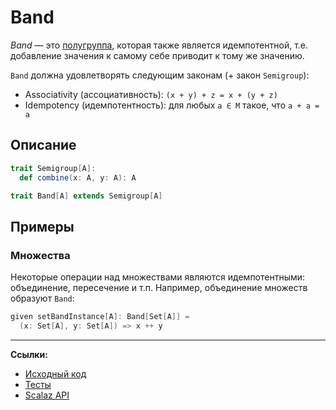 # Band

_Band_ — это [полугруппа](semigroup), которая также является идемпотентной, 
т.е. добавление значения к самому себе приводит к тому же значению.

`Band` должна удовлетворять следующим законам (+ закон `Semigroup`):
- Associativity (ассоциативность): `(x + y) + z = x + (y + z)`
- Idempotency (идемпотентность): для любых `a ∈ M` такое, что `a + a = a`

## Описание

```scala
trait Semigroup[A]:
  def combine(x: A, y: A): A

trait Band[A] extends Semigroup[A]
```

## Примеры

### Множества

Некоторые операции над множествами являются идемпотентными: объединение, пересечение и т.п.
Например, объединение множеств образуют `Band`:

```scala
given setBandInstance[A]: Band[Set[A]] =
  (x: Set[A], y: Set[A]) => x ++ y
```


---

**Ссылки:**

- [Исходный код](https://gitflic.ru/project/artemkorsakov/scalabook/blob?file=examples%2Fsrc%2Fmain%2Fscala%2Ftypeclass%2Fmonoid%2FBand.scala&plain=1)
- [Тесты](https://gitflic.ru/project/artemkorsakov/scalabook/blob?file=examples%2Fsrc%2Ftest%2Fscala%2Ftypeclass%2Fmonoid%2FBandSuite.scala)
- [Scalaz API](https://javadoc.io/doc/org.scalaz/scalaz-core_3/7.3.6/scalaz/Band.html)
